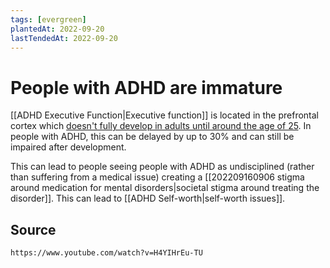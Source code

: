 ```yaml
---
tags: [evergreen]
plantedAt: 2022-09-20
lastTendedAt: 2022-09-20
---
```


# People with ADHD are immature

[[ADHD Executive Function|Executive function]] is located in the prefrontal cortex which [doesn't fully develop in adults until around the age of 25](https://youtu.be/H4YIHrEu-TU?t=75). In people with ADHD, this can be delayed by up to 30% and can still be impaired after development.

This can lead to people seeing people with ADHD as undisciplined (rather than suffering from a medical issue) creating a [[202209160906 stigma around medication for mental disorders|societal stigma around treating the disorder]]. This can lead to [[ADHD Self-worth|self-worth issues]].

## Source

```vid
https://www.youtube.com/watch?v=H4YIHrEu-TU
```
